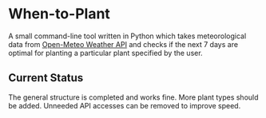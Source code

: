 # When-to-Plant

A small command-line tool written in Python which takes meteorological data from [Open-Meteo Weather API](https://open-meteo.com) and 
checks if the next 7 days are optimal for planting a particular plant specified by the user.

## Current Status

The general structure is completed and works fine. More plant types should be added. Unneeded API accesses can be removed to
improve speed.